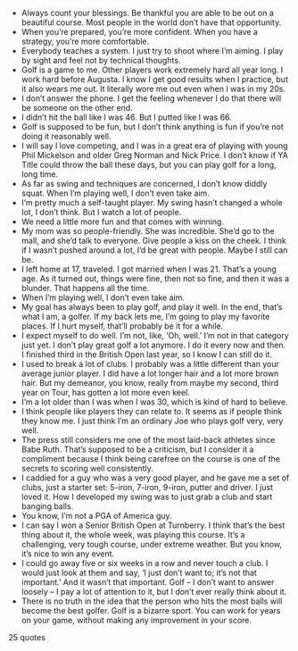  - Always count your blessings. Be thankful you are able to be out on a beautiful course. Most people in the world don’t have that opportunity.
 - When you’re prepared, you’re more confident. When you have a strategy, you’re more comfortable.
 - Everybody teaches a system. I just try to shoot where I’m aiming. I play by sight and feel not by technical thoughts.
 - Golf is a game to me. Other players work extremely hard all year long. I work hard before Augusta. I know I get good results when I practice, but it also wears me out. It literally wore me out even when I was in my 20s.
 - I don’t answer the phone. I get the feeling whenever I do that there will be someone on the other end.
 - I didn’t hit the ball like I was 46. But I putted like I was 66.
 - Golf is supposed to be fun, but I don’t think anything is fun if you’re not doing it reasonably well.
 - I will say I love competing, and I was in a great era of playing with young Phil Mickelson and older Greg Norman and Nick Price. I don’t know if YA Title could throw the ball these days, but you can play golf for a long, long time.
 - As far as swing and techniques are concerned, I don’t know diddly squat. When I’m playing well, I don’t even take aim.
 - I’m pretty much a self-taught player. My swing hasn’t changed a whole lot, I don’t think. But I watch a lot of people.
 - We need a little more fun and that comes with winning.
 - My mom was so people-friendly. She was incredible. She’d go to the mall, and she’d talk to everyone. Give people a kiss on the cheek. I think if I wasn’t pushed around a lot, I’d be great with people. Maybe I still can be.
 - I left home at 17, traveled. I got married when I was 21. That’s a young age. As it turned out, things were fine, then not so fine, and then it was a blunder. That happens all the time.
 - When I’m playing well, I don’t even take aim.
 - My goal has always been to play golf, and play it well. In the end, that’s what I am, a golfer. If my back lets me, I’m going to play my favorite places. If I hurt myself, that’ll probably be it for a while.
 - I expect myself to do well. I’m not, like, ‘Oh, well.’ I’m not in that category just yet. I don’t play great golf a lot anymore. I do it every now and then. I finished third in the British Open last year, so I know I can still do it.
 - I used to break a lot of clubs. I probably was a little different than your average junior player. I did have a lot longer hair and a lot more brown hair. But my demeanor, you know, really from maybe my second, third year on Tour, has gotten a lot more even keel.
 - I’m a lot older than I was when I was 30, which is kind of hard to believe.
 - I think people like players they can relate to. It seems as if people think they know me. I just think I’m an ordinary Joe who plays golf very, very well.
 - The press still considers me one of the most laid-back athletes since Babe Ruth. That’s supposed to be a criticism, but I consider it a compliment because I think being carefree on the course is one of the secrets to scoring well consistently.
 - I caddied for a guy who was a very good player, and he gave me a set of clubs, just a starter set: 5-iron, 7-iron, 9-iron, putter and driver. I just loved it. How I developed my swing was to just grab a club and start banging balls.
 - You know, I’m not a PGA of America guy.
 - I can say I won a Senior British Open at Turnberry. I think that’s the best thing about it, the whole week, was playing this course. It’s a challenging, very tough course, under extreme weather. But you know, it’s nice to win any event.
 - I could go away five or six weeks in a row and never touch a club. I would just look at them and say, ‘I just don’t want to; it’s not that important.’ And it wasn’t that important. Golf – I don’t want to answer loosely – I pay a lot of attention to it, but I don’t ever really think about it.
 - There is no truth in the idea that the person who hits the most balls will become the best golfer. Golf is a bizarre sport. You can work for years on your game, without making any improvement in your score.

25 quotes